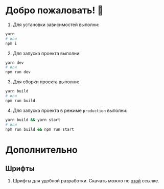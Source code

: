 # Добро пожаловать! 🚀

1. Для установки зависимостей выполни:

```sh
yarn
# или
npm i
```

2. Для запуска проекта выполни:

```sh
yarn dev
# или
npm run dev
```

3. Для сборки проекта выполни:

```sh
yarn build
# или
npm run build
```

4. Для запуска проекта в режиме `production` выполни:

```sh
yarn build && yarn start  
# или
npm run build && npm run start
```

# Дополнительно

## Шрифты

1. Шрифты для удобной разработки. Скачать можно по <a href="https://draculatheme.com/blog/best-free-fonts-for-programming" target="_blank" rel="noopener noreferrer">этой</a> ссылке.

